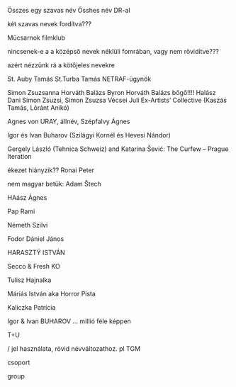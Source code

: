 Összes egy szavas név
Össhes név DR-al

két szavas nevek fordítva???

Műcsarnok filmklub	

nincsenek-e a a középső nevek néklüli fomrában, vagy nem rövidítve???

azért nézzünk rá a kötőjeles nevekre

St. Auby Tamás
St.Turba Tamás NETRAF-ügynök

Simon Zsuzsanna
Horváth Balázs Byron
Horváth Balázs bőgő!!!!
Halász Dani
Simon Zsuzsi, Simon Zsuzsa
Vécsei Juli
Ex-Artists’ Collective (Kaszás Tamás, Lóránt Anikó)

Agnes von URAY, állnév, Szépfalvy Ágnes

Igor és Ivan Buharov (Szilágyi Kornél és Hevesi Nándor)

Gergely László (Tehnica Schweiz) and Katarina Šević: The Curfew – Prague Iteration

ékezet hiányzik?? Ronai Peter

nem magyar betük: Adam Štech

HAász Ágnes

Pap Rami

Németh Szilvi

Fodor Dániel János

HARASZTŸ ISTVÁN

Secco & Fresh KO

Tulisz Hajnalka

Má­ri­ás Ist­ván aka Hor­ror Pista

Ka­licz­ka Pat­rí­cia

Igor & Ivan BUHAROV ... millió féle képpen

T+U	

/ jel használata, rövid névváltozathoz. pl TGM


csoport

group















